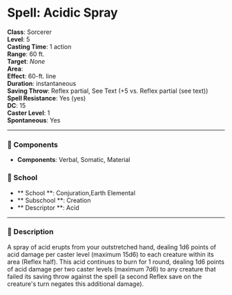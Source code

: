 
# Spell: Acidic Spray
**Class**: Sorcerer  
**Level**: 5  
**Casting Time**: 1 action  
**Range**: 60 ft.  
**Target**: _None_  
**Area**:   
**Effect**: 60-ft. line  
**Duration**: instantaneous  
**Saving Throw**: Reflex partial, See Text (+5 vs. Reflex partial (see text))  
**Spell Resistance**: Yes (yes)  
**DC**: 15  
**Caster Level**: 1  
**Spontaneous**: Yes

---

### 🔮 Components
- **Components**: Verbal, Somatic, Material

### 🏫 School
- ** School **: Conjuration,Earth Elemental
- ** Subschool **: Creation
- ** Descriptor **: Acid
---

### 📜 Description
A spray of acid erupts from your outstretched hand, dealing 1d6 points of acid damage per caster level (maximum 15d6) to each creature within its area (Reflex half). This acid continues to burn for 1 round, dealing 1d6 points of acid damage per two caster levels (maximum 7d6) to any creature that failed its saving throw against the spell (a second Reflex save on the creature's turn negates this additional damage).
